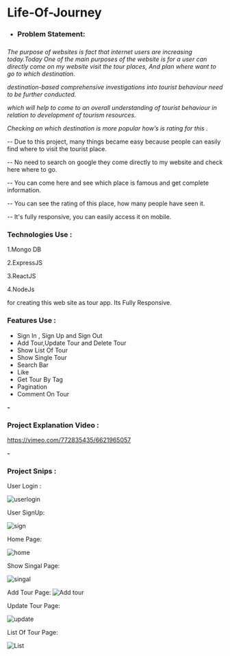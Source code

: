 ﻿# Life-Of-Journey

- <b><h3>Problem Statement:<h3></b>

<em> The purpose of websites is fact that internet users are increasing today.Today One of the main purposes of the website is for a user can directly come on my website visit the tour places, And plan where want to go to which destination.</em>

<em> destination-based comprehensive investigations into tourist behaviour need to be further conducted. </em>

<em> which will help to come to an overall understanding of tourist behaviour in relation to development of tourism resources. </em>

  <em> Checking on which destination is more popular how’s is rating for this . </em>
  
  -- Due to this project, many things became easy because people can easily find where to visit the tourist place.

-- No need to search on google they come directly to my website and check here where to go.

-- You can come here and see which place is famous and get complete information.

-- You can see the rating of this place, how many people have seen it.

-- It's fully responsive, you can easily access it on mobile.
  
<h3>Technologies Use :</h3>

1.Mongo DB

2.ExpressJS

3.ReactJS

4.NodeJs

for creating this web site as tour app. Its Fully Responsive.

<h3>Features Use :</h3>

- Sign In , Sign Up and Sign Out
- Add Tour,Update Tour and Delete Tour
- Show List Of Tour
- Show Single Tour
- Search Bar
- Like
- Get Tour By Tag
- Pagination
- Comment On Tour

<b>- <h3>Project Explanation Video :</h3></b>
https://vimeo.com/772835435/6621965057

<b>- <h3>Project Snips :</h3> </b>

User Login :

![userlogin](https://user-images.githubusercontent.com/64421386/202887049-8cce2605-075c-4300-836c-9e65ec10836c.PNG)

User SignUp:

![sign](https://user-images.githubusercontent.com/64421386/202887169-d7c8cad1-6716-42ff-bba2-283cf384c1aa.PNG)

Home Page:

![home](https://user-images.githubusercontent.com/64421386/202887184-50acf1b4-9353-4c99-9fa5-59986bbf6cef.PNG)

Show Singal Page:

![singal](https://user-images.githubusercontent.com/64421386/202887195-05b25908-5c55-446b-9a1a-88c5c32d1a72.PNG)

Add Tour Page:
![Add tour](https://user-images.githubusercontent.com/64421386/202887202-cb932acd-771e-4bc6-8129-331dac7f0e80.PNG)

Update Tour Page:

![update](https://user-images.githubusercontent.com/64421386/202887213-e04439d7-4e0f-41bd-b6eb-702893ce2959.PNG)

List Of Tour Page:

![List](https://user-images.githubusercontent.com/64421386/202887233-717e500b-035a-489e-ba2d-e30ecccd83b6.PNG)

